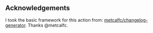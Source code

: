 ## Acknowledgements

I took the basic framework for this action from: [metcalfc/changelog-generator](https://github.com/metcalfc/changelog-generator). Thanks @metcalfc.
